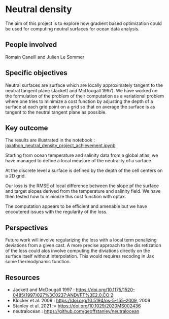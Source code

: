 # Neutral density 


The aim of this project is to explore how gradient based optimization could be used for computing neutral surfaces for ocean data analysis. 

## People involved 
Romain Caneill and Julien Le Sommer

## Specific objectives 

Neutral surfaces are surface which are locally approximately tangent to the neutral tangent plane (Jackett and McDougall 1997). We have worked on the formulation of the problem of their computation as a variational problem where one tries to minimize a cost function by adjusting the depth of a surface at each grid point on a grid so that on average the surface is as tangent to the neutral tangent plane as possible. 


## Key outcome 

The results are illustrated in the notebook : [jaxathon_neutral_density_project_achievement.ipynb](./jaxathon_neutral_density_project_achievement.ipynb)

Starting from ocean temperature and salinity data from a global atlas, we have managed to define a local measure of the neutrality of a surface. 

At the discrete level a surface is defined by the depth of the cell centers on a 2D grid. 

Our loss is the RMSE of local difference between the slope pf the surface and target slopes derived from the temperature and salinity field. We have then tested how to minimize this cost function with optax. 

The computation appears to be efficient and amenable but we have encoutered issues with the regularity of the loss. 




## Perspectives  

Future work will involve regularizing the loss with a local term penalizing deviations from a given cast. A more precise approach to the dis retization of the loss could alos involve computing the diviations directly on the surface itself without interpolation. This would requires recoding in Jax some thermodynamic function. 


## Resources 

* Jackett and McDougall 1997 :  https://doi.org/10.1175/1520-0485(1997)027%3C0237:ANDVFT%3E2.0.CO;2
* Klocker et al. 2009 :  https://doi.org/10.5194/os-5-155-2009, 2009
* Stanley et al. 2021  := https://doi.org/10.1029/2020MS002436
* neutralocean : https://github.com/geoffstanley/neutralocean

